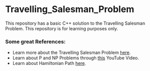 # Travelling_Salesman_Problem

This repository has a basic C++ solution to the Travelling Salesman Problem. This repository is for learning purposes
only.

### Some great References:

- Learn more about the Travelling Salesman Problem [here](https://en.wikipedia.org/wiki/Travelling_salesman_problem).
- Learn about P and NP Problems through [this](https://www.youtube.com/watch?v=OY41QYPI8cw) YouTube Video. 
- Learn about Hamiltonian Path [here](https://en.wikipedia.org/wiki/Hamiltonian_path).
